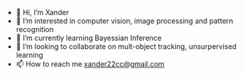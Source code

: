 - 👋 Hi, I’m Xander
- 👀 I’m interested in computer vision, image processing and pattern recognition
- 🌱 I’m currently learning Bayessian Inference
- 💞️ I’m looking to collaborate on mult-object tracking, unsurpervised learning
- 📫 How to reach me xander22cc@gmail.com

<!---
xcpinzas/xcpinzas is a ✨ special ✨ repository because its `README.md` (this file) appears on your GitHub profile.
You can click the Preview link to take a look at your changes.
--->

